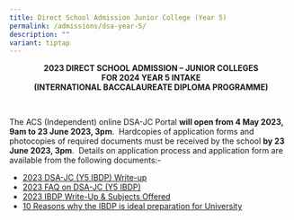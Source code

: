 ```yaml
---
title: Direct School Admission Junior College (Year 5)
permalink: /admissions/dsa-year-5/
description: ""
variant: tiptap
---
```

<p style="text-align: center;"><strong>2023 DIRECT SCHOOL ADMISSION – JUNIOR COLLEGES<br>
FOR 2024 YEAR 5 INTAKE<br>
(INTERNATIONAL BACCALAUREATE DIPLOMA PROGRAMME)</strong></p>
<p>&nbsp;</p>
<p>The ACS (Independent) online DSA-JC Portal <strong>will open from 4 May 2023, 9am to 23 June 2023, 3pm</strong>.&nbsp; Hardcopies of application forms and photocopies of required documents must be received by the school <strong>by 23 June 2023, 3pm</strong>.&nbsp; Details on application process and application form are available from the following documents:-</p>
<ul>
<li><a href="/files/Admissions/2023%20dsa-jc%20(y5)%20write-up%208may23.pdf">2023 DSA-JC (Y5 IBDP) Write-up</a></li>
<li><a href="/files/Admissions/2023%20faq%20on%20dsa-jc%20(y5)-m.pdf">2023 FAQ on DSA-JC (Y5 IBDP)</a></li>
<li><a href="/files/Admissions/2023%20ibdp%20write-up%20and%20subjects%20offered-m.pdf">2023 IBDP Write-Up &amp; Subjects Offered</a></li>
<li><a href="/files/Admissions/10%20reasons%20why%20ibdp%20is%20ideal%20preparation%20for%20university-m.pdf">10 Reasons why the IBDP is ideal preparation for University</a></li>
</ul>
<p>&nbsp;</p>